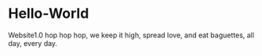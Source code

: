 # Hello-World
Website1.0
hop hop hop, we keep it high, spread love, and eat baguettes, all day, every day.
